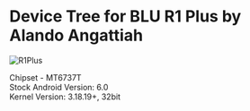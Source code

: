 # Device Tree for BLU R1 Plus by Alando Angattiah
![R1Plus](https://cdn2.gsmarena.com/vv/bigpic/blu-r1-plus.jpg)
  
 Chipset - MT6737T  
 Stock Android Version: 6.0  
 Kernel Version: 3.18.19+, 32bit  
 
